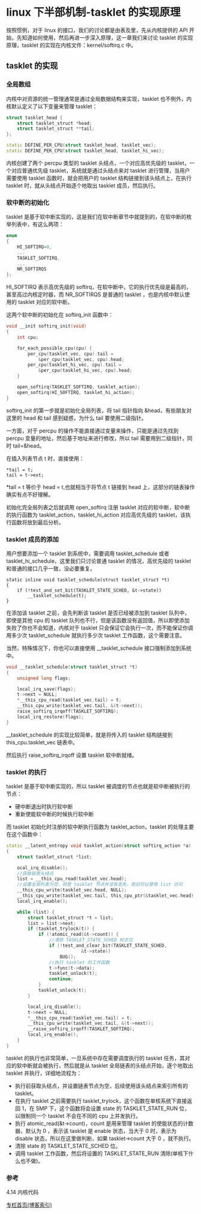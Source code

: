 # linux 下半部机制-tasklet 的实现原理

按照惯例，对于 linux 的接口，我们的讨论都是由表及里，先从内核提供的 API 开始，先知道如何使用，然后再进一步深入原理，这一章我们来讨论 tasklet 的实现原理，tasklet 的实现在内核文件：kernel/softirq.c 中。  



## tasklet 的实现

### 全局数组
内核中对资源的统一管理通常是通过全局数据结构来实现，tasklet 也不例外，内核默认定义了以下变量来管理 tasklet：

```c++
struct tasklet_head {
	struct tasklet_struct *head;
	struct tasklet_struct **tail;
};

static DEFINE_PER_CPU(struct tasklet_head, tasklet_vec);
static DEFINE_PER_CPU(struct tasklet_head, tasklet_hi_vec);
```

内核创建了两个 percpu 类型的 tasklet 头结点，一个对应高优先级的 tasklet，一个对应普通优先级 tasklet，系统就是通过头结点来对 tasklet 进行管理，当用户需要使用 tasklet 函数时，就会把用户的 tasklet 结构链接到该头结点上，在执行 tasklet 时，就从头结点开始逐个地取出 tasklet 成员，然后执行。  



### 软中断的初始化
tasklet 是基于软中断实现的，这是我们在软中断章节中就提到的，在软中断的枚举列表中，有这么两项：

```c++
enum
{
	HI_SOFTIRQ=0,
	...
	TASKLET_SOFTIRQ,
	...
	NR_SOFTIRQS
};
```
HI_SOFTIRQ 表示高优先级的 softirq，在软中断中，它的执行优先级是最高的，甚至高过内核定时器，而 NR_SOFTIRQS 是普通的 tasklet ，也是内核中默认使用的 tasklet 对应的软中断。   

这两个软中断的初始化在 softirq_init 函数中：

```c++
void __init softirq_init(void)
{
	int cpu;

	for_each_possible_cpu(cpu) {
		per_cpu(tasklet_vec, cpu).tail =
			&per_cpu(tasklet_vec, cpu).head;
		per_cpu(tasklet_hi_vec, cpu).tail =
			&per_cpu(tasklet_hi_vec, cpu).head;
	}

	open_softirq(TASKLET_SOFTIRQ, tasklet_action);
	open_softirq(HI_SOFTIRQ, tasklet_hi_action);
}
```

softirq_init 的第一步就是初始化全局列表，将 tail 指针指向 &head，有些朋友对这里的 head 和 tail 感到疑惑，为什么 tail 要使用二级指针。  

一方面，对于 percpu 的操作不能直接通过变量来操作，只能是通过先找到 percpu 变量的地址，然后基于地址来进行修改，所以 tail 需要用到二级指针，同时 tail=&head。  

在插入列表节点 t 时，直接使用：
```
*tail = t;
tail = t->ext;
```
*tail = t 等价于 head = t,也就相当于将节点 t 链接到 head 上，这部分的链表操作确实有点不好理解。  

初始化完全局列表之后就调用 open_softirq 注册 tasklet 对应的软中断，软中断的执行函数为 tasklet_action，tasklet_hi_action 对应高优先级的 tasklet，该执行函数将放到最后分析。  




### tasklet 成员的添加
用户想要添加一个 tasklet 到系统中，需要调用 tasklet_schedule 或者 tasklet_hi_schedule，这里我们只讨论普通 tasklet 的情况，高优先级的 tasklet 和普通的接口几乎一致，没必要重复。  

```
static inline void tasklet_schedule(struct tasklet_struct *t)
{
	if (!test_and_set_bit(TASKLET_STATE_SCHED, &t->state))
		__tasklet_schedule(t);
}
```
在添加该 tasklet 之前，会先判断该 tasklet 是否已经被添加到 tasklet 队列中，即使是其他 cpu 的 tasklet 队列也不行，但是该函数没有返回值，所以即使添加失败了你也不会知道，内核对于 tasklet 只会保证它会执行一次，而不能保证你调用多少次 tasklet_schedule 就执行多少次 tasklet 工作函数，这个需要注意。  

当然，特殊情况下，你也可以直接使用 __tasklet_schedule 接口强制添加到系统中。  

```c++
void __tasklet_schedule(struct tasklet_struct *t)
{
	unsigned long flags;

	local_irq_save(flags);
	t->next = NULL;
	*__this_cpu_read(tasklet_vec.tail) = t;
	__this_cpu_write(tasklet_vec.tail, &(t->next));
	raise_softirq_irqoff(TASKLET_SOFTIRQ);
	local_irq_restore(flags);
}
```
__tasklet_schedule 的实现比较简单，就是将传入的 tasklet 结构链接到 this_cpu.tasklet_vec 链表中。   

然后执行 raise_softirq_irqoff 设置 tasklet 软中断就绪。  



### tasklet 的执行
tasklet 是基于软中断实现的，所以 tasklet 被调度的节点也就是软中断被执行的节点：



* 硬中断退出时执行软中断
* 重新使能软中断的时候执行软中断

而 tasklet 初始化时注册的软中断执行函数为 tasklet_action，tasklet 的处理主要在这个函数中：

```c++
static __latent_entropy void tasklet_action(struct softirq_action *a)
{
	struct tasklet_struct *list;

	ocal_irq_disable();
	//获取链表头结点
	list = __this_cpu_read(tasklet_vec.head);
	//设置全局列表为空，但是 tasklet 节点并没有丢失，依旧可以使用 list 访问
	__this_cpu_write(tasklet_vec.head, NULL);
	__this_cpu_write(tasklet_vec.tail, this_cpu_ptr(&tasklet_vec.head));
	local_irq_enable();

	while (list) {
		struct tasklet_struct *t = list;
		list = list->next;
		if (tasklet_trylock(t)) {
			if (!atomic_read(&t->count)) {
				//清除 TASKLET_STATE_SCHED 标志位
				if (!test_and_clear_bit(TASKLET_STATE_SCHED,
							&t->state))
					BUG();
				//执行 tasklet 的工作函数
				t->func(t->data);
				tasklet_unlock(t);
				continue;
			}
			tasklet_unlock(t);
		}

		local_irq_disable();
		t->next = NULL;
		*__this_cpu_read(tasklet_vec.tail) = t;
		__this_cpu_write(tasklet_vec.tail, &(t->next));
		__raise_softirq_irqoff(TASKLET_SOFTIRQ);
		local_irq_enable();
	}
}
```

tasklet 的执行也非常简单，一旦系统中存在需要调度执行的 tasklet 任务，其对应的软中断就会被执行，然后就是从 tasklet 全局链表的头结点开始，逐个地取出 tasklet 并执行，详细地流程为：



* 执行前获取头结点，并设置链表节点为空，后续使用该头结点来索引所有的 tasklet。 
* 在执行 tasklet 之前需要执行 tasklet_trylock，这个函数在单核系统下直接返回 1，在 SMP 下，这个函数将会设置 state 的 TASKLET_STATE_RUN 位，以限制同一个 tasklet 不会在不同的 cpu 上并发执行。  
* 执行 atomic_read(&t->count)，count 是用来管理 tasklet 的使能状态的计数器，默认为 0 ，表示该 tasklet 是 enable 状态，当大于 0 时，表示为 disable 状态，所以在这里做判断，如果 tasklet->count 大于 0 ，就不执行。  
* 清除 state 的 TASKLET_STATE_SCHED 位。  
* 调用 tasklet 工作函数，然后将设置的 TASKLET_STATE_RUN 清除(单核下什么也不做)。  





### 参考

4.14 内核代码





[专栏首页(博客索引)](https://zhuanlan.zhihu.com/p/362640343)





